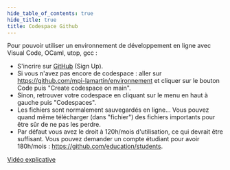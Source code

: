```yaml
---
hide_table_of_contents: true
hide_title: true
title: Codespace Github
---
```


Pour pouvoir utiliser un environnement de développement en ligne avec Visual Code, OCaml, utop, gcc :
- S'incrire sur [GitHub](https://github.com) (Sign Up).
- Si vous n'avez pas encore de codespace : aller sur https://github.com/mpi-lamartin/environnement et cliquer sur le bouton Code puis "Create codespace on main".
- Sinon, retrouver votre codespace en cliquant sur le menu en haut à gauche puis "Codespaces".
- Les fichiers sont normalement sauvegardés en ligne... Vous pouvez quand même télécharger (dans "fichier") des fichiers importants pour être sûr de ne pas les perdre.
- Par défaut vous avez le droit à 120h/mois d'utilisation, ce qui devrait être suffisant. Vous pouvez demander un compte étudiant pour avoir 180h/mois : https://github.com/education/students.

[Vidéo explicative](https://youtu.be/l68fIQEvgHE)
